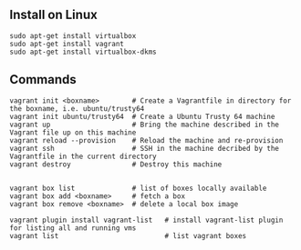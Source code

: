 ## Install on Linux

    sudo apt-get install virtualbox
    sudo apt-get install vagrant
    sudo apt-get install virtualbox-dkms

## Commands

    vagrant init <boxname>        # Create a Vagrantfile in directory for the boxname, i.e. ubuntu/trusty64
    vagrant init ubuntu/trusty64  # Create a Ubuntu Trusty 64 machine
    vagrant up                    # Bring the machine described in the Vagrant file up on this machine
    vagrant reload --provision    # Reload the machine and re-provision
    vagrant ssh                   # SSH in the machine decribed by the Vagrantfile in the current directory
    vagrant destroy               # Destroy this machine


    vagrant box list              # list of boxes locally available
    vagrant box add <boxname>     # fetch a box
    vagrant box remove <boxname>  # delete a local box image
    
    vagrant plugin install vagrant-list   # install vagrant-list plugin for listing all and running vms
    vagrant list                          # list vagrant boxes
